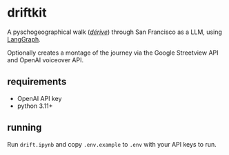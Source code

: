 # driftkit

A pyschogeographical walk ([*dérive*](https://en.wikipedia.org/wiki/D%C3%A9rive)) through San Francisco as a LLM, using [LangGraph](https://github.com/langchain-ai/langgraph).

Optionally creates a montage of the journey via the Google Streetview API and OpenAI voiceover API.

## requirements

* OpenAI API key
* python 3.11+

## running

Run `drift.ipynb` and copy `.env.example` to `.env` with your API keys to run.

